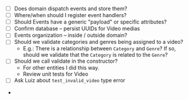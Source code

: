 - [ ] Does domain dispatch events and store them?
- [ ] Where/when should I register event handlers?
- [ ] Should Events have a generic "payload" or specific attributes?
- [ ] Confirm database – persist UUIDs for Video medias
- [ ] Events organization – inside / outside domain?
- [ ] Should we validate categories and genres being assigned to a video?
  - E.g.: There is a relationship between `Category` and `Genre`? If so, should we validate that the `Category` is related to the `Genre`?
- [ ] Should we call validate in the constructor?
  - For other entities I did this way.
  - Review unit tests for Video
- [ ] Ask Luiz about `test_invalid_video` type error
- 
